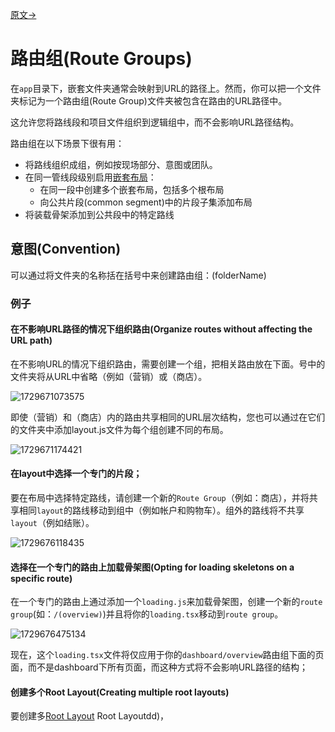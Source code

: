 [原文->](https://nextjs.org/docs/app/building-your-application/routing/route-groups)

# 路由组(Route Groups)

在`app`目录下，嵌套文件夹通常会映射到URL的路径上。然而，你可以把一个文件夹标记为一个路由组(Route Group)文件夹被包含在路由的URL路径中。

这允许您将路线段和项目文件组织到逻辑组中，而不会影响URL路径结构。

路由组在以下场景下很有用：

- 将路线组织成组，例如按现场部分、意图或团队。
- 在同一管线段级别启用[嵌套布局](./2_Pages_and_Layout.md)：
  - 在同一段中创建多个嵌套布局，包括多个根布局
  - 向公共片段(common segment)中的片段子集添加布局
- 将装载骨架添加到公共段中的特定路线

## 意图(Convention)

可以通过将文件夹的名称括在括号中来创建路由组：(folderName)

### 例子

#### 在不影响URL路径的情况下组织路由(Organize routes without affecting the URL path)

在不影响URL的情况下组织路由，需要创建一个组，把相关路由放在下面。号中的文件夹将从URL中省略（例如（营销）或（商店）。

![1729671073575](images/7_Route_Groups/1729671073575.png)

即使（营销）和（商店）内的路由共享相同的URL层次结构，您也可以通过在它们的文件夹中添加layout.js文件为每个组创建不同的布局。

![1729671174421](images/7_Route_Groups/1729671174421.png)

#### 在layout中选择一个专门的片段；

要在布局中选择特定路线，请创建一个新的`Route Group`（例如：商店），并将共享相同`layout`的路线移动到组中（例如帐户和购物车）。组外的路线将不共享`layout`（例如结账）。

![1729676118435](images/7_Route_Groups/1729676118435.png)

#### 选择在一个专门的路由上加载骨架图(Opting for loading skeletons on a specific route)

在一个专门的路由上通过添加一个`loading.js`来加载骨架图，创建一个新的`route group`(如：`/(overview)`)并且将你的`loading.tsx`移动到`route group`。

![1729676475134](images/7_Route_Groups/1729676475134.png)

现在，这个`loading.tsx`文件将仅应用于你的`dashboard/overview`路由组下面的页面，而不是dashboard下所有页面，而这种方式将不会影响URL路径的结构；

#### 创建多个Root Layout(Creating multiple root layouts)

要创建多[Root Layout](./1_Defining_Routes.md#跟路由(Required)) Root Layoutdd)，
